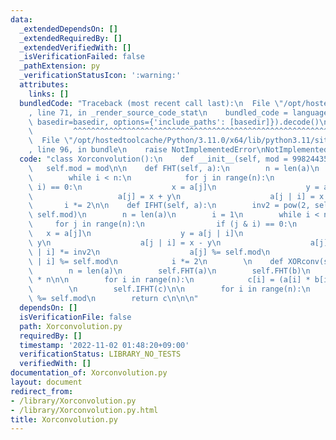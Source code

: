 ```yaml
---
data:
  _extendedDependsOn: []
  _extendedRequiredBy: []
  _extendedVerifiedWith: []
  _isVerificationFailed: false
  _pathExtension: py
  _verificationStatusIcon: ':warning:'
  attributes:
    links: []
  bundledCode: "Traceback (most recent call last):\n  File \"/opt/hostedtoolcache/Python/3.11.0/x64/lib/python3.11/site-packages/onlinejudge_verify/documentation/build.py\"\
    , line 71, in _render_source_code_stat\n    bundled_code = language.bundle(stat.path,\
    \ basedir=basedir, options={'include_paths': [basedir]}).decode()\n          \
    \         ^^^^^^^^^^^^^^^^^^^^^^^^^^^^^^^^^^^^^^^^^^^^^^^^^^^^^^^^^^^^^^^^^^^^^^^^^^^^^^^^^\n\
    \  File \"/opt/hostedtoolcache/Python/3.11.0/x64/lib/python3.11/site-packages/onlinejudge_verify/languages/python.py\"\
    , line 96, in bundle\n    raise NotImplementedError\nNotImplementedError\n"
  code: "class Xorconvolution():\n    def __init__(self, mod = 998244353):\n     \
    \   self.mod = mod\n\n    def FHT(self, a):\n        n = len(a)\n        i = 1\n\
    \        while i < n:\n            for j in range(n):\n                if (j &\
    \ i) == 0:\n                    x = a[j]\n                    y = a[j | i]\n \
    \                   a[j] = x + y\n                    a[j | i] = x - y\n     \
    \       i *= 2\n\n    def IFHT(self, a):\n        inv2 = pow(2, self.mod - 2,\
    \ self.mod)\n        n = len(a)\n        i = 1\n        while i < n:\n       \
    \     for j in range(n):\n                if (j & i) == 0:\n                 \
    \   x = a[j]\n                    y = a[j | i]\n                    a[j] = x +\
    \ y\n                    a[j | i] = x - y\n                    a[j] *= inv2; a[j\
    \ | i] *= inv2\n                    a[j] %= self.mod\n                    a[j\
    \ | i] %= self.mod\n            i *= 2\n        \n    def XORconv(self,a, b):\n\
    \        n = len(a)\n        self.FHT(a)\n        self.FHT(b)\n        c = [0]\
    \ * n\n\n        for i in range(n):\n            c[i] = (a[i] * b[i]) % self.mod\n\
    \        \n        self.IFHT(c)\n\n        for i in range(n):\n            c[i]\
    \ %= self.mod\n        return c\n\n\n"
  dependsOn: []
  isVerificationFile: false
  path: Xorconvolution.py
  requiredBy: []
  timestamp: '2022-11-02 01:48:20+09:00'
  verificationStatus: LIBRARY_NO_TESTS
  verifiedWith: []
documentation_of: Xorconvolution.py
layout: document
redirect_from:
- /library/Xorconvolution.py
- /library/Xorconvolution.py.html
title: Xorconvolution.py
---
```

